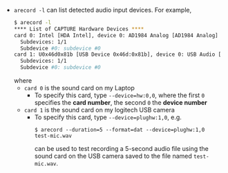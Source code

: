 - `arecord -l` can list detected audio input devices. For example,
  ```bash
  $ arecord -l
  **** List of CAPTURE Hardware Devices ****
  card 0: Intel [HDA Intel], device 0: AD1984 Analog [AD1984 Analog]
    Subdevices: 1/1
    Subdevice #0: subdevice #0
  card 1: U0x46d0x81b [USB Device 0x46d:0x81b], device 0: USB Audio [USB Audio]
    Subdevices: 1/1
    Subdevice #0: subdevice #0
  ```
  where
    - `card 0` is the sound card on my Laptop
        - To specify this card, type `--device=hw:0,0`, where
          the first `0` specifies the **card number**,
          the second `0` the **device number**
    - `card 1` is the sound card on my logitech USB camera
        - To specify this card, type `--device=plughw:1,0`, e.g.
          ```
          $ arecord --duration=5 --format=dat --device=plughw:1,0 test-mic.wav
          ```
          can be used to test recording a 5-second audio file using the sound
          card on the USB camera saved to the file named `test-mic.wav`.
